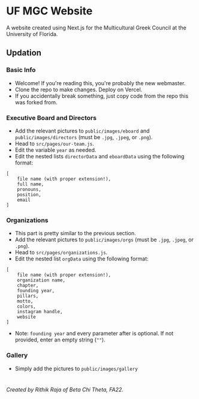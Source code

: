 # UF MGC Website

A website created using Next.js for the Multicultural Greek Council at the University of Florida.

## Updation

### Basic Info

- Welcome! If you're reading this, you're probably the new webmaster.
- Clone the repo to make changes. Deploy on Vercel.
- If you accidentally break something, just copy code from the repo this was forked from.

### Executive Board and Directors

- Add the relevant pictures to `public/images/eboard` and `public/images/directors` (must be `.jpg`, `.jpeg`, or `.png`). 
- Head to `src/pages/our-team.js`.
- Edit the variable `year` as needed.
- Edit the nested lists `directorData` and `eboardData` using the following format:
```
[
	file name (with proper extension!),
	full name,
	pronouns,
	position,
	email
]
```

### Organizations

- This part is pretty similar to the previous section.
- Add the relevant pictures to `public/images/orgs` (must be `.jpg`, `.jpeg`, or `.png`). 
- Head to `src/pages/organizations.js`.
- Edit the nested list `orgData` using the following format:
```
[
	file name (with proper extension!),
	organization name,
	chapter,
	founding year,
	pillars,
	motto,
	colors,
	instagram handle,
	website
]
```
- Note: `founding year` and every parameter after is optional. If not provided, enter an empty string (`""`).

### Gallery

- Simply add the pictures to `public/images/gallery`

#

_Created by Rithik Raja of Beta Chi Theta, FA22._